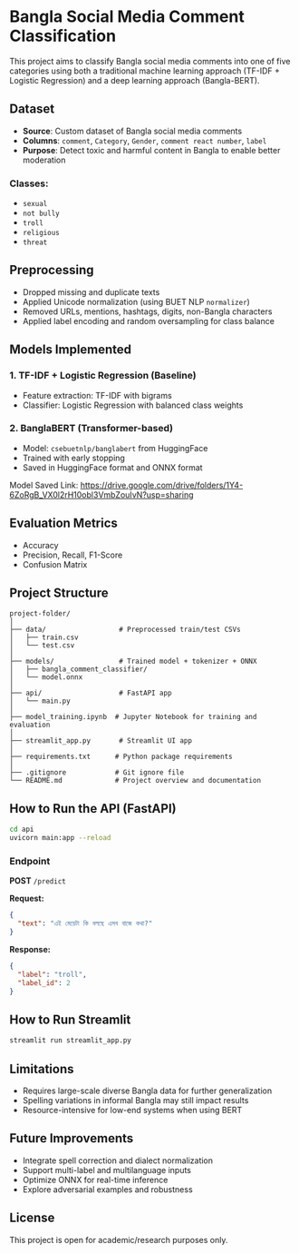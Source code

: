 # Bangla Social Media Comment Classification

This project aims to classify Bangla social media comments into one of five categories using both a traditional machine learning approach (TF-IDF + Logistic Regression) and a deep learning approach (Bangla-BERT).

## Dataset

* **Source**: Custom dataset of Bangla social media comments
* **Columns**: `comment`, `Category`, `Gender`, `comment react number`, `label`
* **Purpose**: Detect toxic and harmful content in Bangla to enable better moderation

### Classes:

* `sexual`
* `not bully`
* `troll`
* `religious`
* `threat`

## Preprocessing

* Dropped missing and duplicate texts
* Applied Unicode normalization (using BUET NLP `normalizer`)
* Removed URLs, mentions, hashtags, digits, non-Bangla characters
* Applied label encoding and random oversampling for class balance

## Models Implemented

### 1. TF-IDF + Logistic Regression (Baseline)

* Feature extraction: TF-IDF with bigrams
* Classifier: Logistic Regression with balanced class weights

### 2. BanglaBERT (Transformer-based)

* Model: `csebuetnlp/banglabert` from HuggingFace
* Trained with early stopping
* Saved in HuggingFace format and ONNX format

Model Saved Link: https://drive.google.com/drive/folders/1Y4-6ZoRgB_VX0l2rH10obl3VmbZouIvN?usp=sharing

## Evaluation Metrics

* Accuracy
* Precision, Recall, F1-Score
* Confusion Matrix

## Project Structure

```
project-folder/
│
├── data/                  # Preprocessed train/test CSVs
│   ├── train.csv
│   └── test.csv
│
├── models/                # Trained model + tokenizer + ONNX
│   ├── bangla_comment_classifier/
│   └── model.onnx
│
├── api/                   # FastAPI app
│   └── main.py
│
├── model_training.ipynb  # Jupyter Notebook for training and evaluation
│
├── streamlit_app.py       # Streamlit UI app
│
├── requirements.txt      # Python package requirements
│
├── .gitignore            # Git ignore file
└── README.md             # Project overview and documentation
```

## How to Run the API (FastAPI)

```bash
cd api
uvicorn main:app --reload
```

### Endpoint

**POST** `/predict`

**Request:**

```json
{
  "text": "এই মেয়েটা কি বলছে এসব বাজে কথা?"
}
```

**Response:**

```json
{
  "label": "troll",
  "label_id": 2
}
```

## How to Run Streamlit

```bash
streamlit run streamlit_app.py
```

## Limitations

* Requires large-scale diverse Bangla data for further generalization
* Spelling variations in informal Bangla may still impact results
* Resource-intensive for low-end systems when using BERT

## Future Improvements

* Integrate spell correction and dialect normalization
* Support multi-label and multilanguage inputs
* Optimize ONNX for real-time inference
* Explore adversarial examples and robustness

## License

This project is open for academic/research purposes only.

